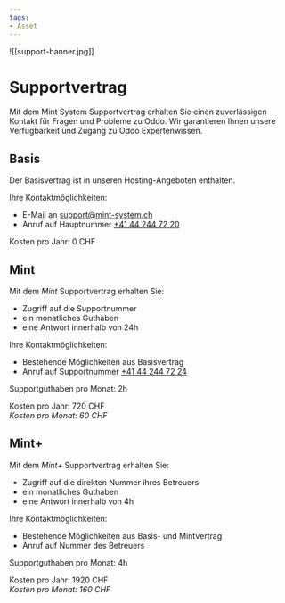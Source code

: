 ```yaml
---
tags:
- Asset
---
```


![[support-banner.jpg]]

# Supportvertrag

Mit dem Mint System Supportvertrag erhalten Sie einen zuverlässigen Kontakt für Fragen und Probleme zu Odoo. Wir garantieren Ihnen unsere Verfügbarkeit und Zugang zu Odoo Expertenwissen.

## Basis

Der Basisvertrag ist in unseren Hosting-Angeboten enthalten.

Ihre Kontaktmöglichkeiten:
* E-Mail an [support@mint-system.ch](mailto:support@mint-system.ch)
* Anruf auf Hauptnummer [+41 44 244 72 20](tel:+41442447220)

Kosten pro Jahr: 0 CHF

## Mint

Mit dem *Mint* Supportvertrag erhalten Sie:
* Zugriff auf die Supportnummer
* ein monatliches Guthaben
* eine Antwort innerhalb von 24h

Ihre Kontaktmöglichkeiten:
* Bestehende Möglichkeiten aus Basisvertrag
* Anruf auf Supportnummer [+41 44 244 72 24](tel:+41442447224)

Supportguthaben pro Monat: 2h

Kosten pro Jahr: 720 CHF  
*Kosten pro Monat: 60 CHF*

## Mint+

Mit dem *Mint+* Supportvertrag erhalten Sie:
* Zugriff auf die direkten Nummer ihres Betreuers
* ein monatliches Guthaben
* eine Antwort innerhalb von 4h

Ihre Kontaktmöglichkeiten:
* Bestehende Möglichkeiten aus Basis- und Mintvertrag
* Anruf auf Nummer des Betreuers

Supportguthaben pro Monat: 4h

Kosten pro Jahr: 1920 CHF  
*Kosten pro Monat: 160 CHF*